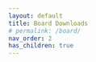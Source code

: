 ```yaml
---
layout: default
title: Board Downloads
# permalink: /board/
nav_order: 2
has_children: true
---
```


